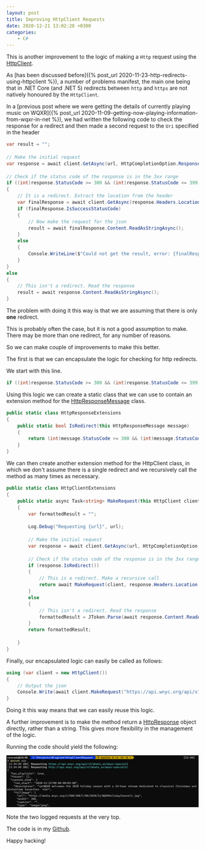 ```yaml
---
layout: post
title: Improving HttpClient Requests
date: 2020-12-21 13:02:20 +0300
categories:
    - C#
---
```

This is another improvement to the logic of making a `Http` request using the [HttpClient](https://docs.microsoft.com/en-us/dotnet/api/system.net.http.httpclient?view=net-5.0).

As [has been discussed before]({% post_url 2020-11-23-http-redirects-using-httpclient %}), a number of problems manifest, the main one being that in .NET Core (and .NET 5) redirects between `http` and `https` are not natively honoured by the `HttpClient`.

In a [previous post where we were getting the details of currently playing music on WQXR]({% post_url 2020-11-09-getting-now-playing-information-from-wqxr-in-net %}), we had written the following code to check the response for a redirect and then made a second request to the `Uri` specified in the header

```csharp
var result = "";

// Make the initial request
var response = await client.GetAsync(url, HttpCompletionOption.ResponseHeadersRead);

// Check if the status code of the response is in the 3xx range
if ((int)response.StatusCode >= 300 && (int)response.StatusCode <= 399)
{
	// It is a redirect. Extract the location from the header
	var finalResponse = await client.GetAsync(response.Headers.Location);
	if (finalResponse.IsSuccessStatusCode)
	{
		// Now make the request for the json
		result = await finalResponse.Content.ReadAsStringAsync();
	}
	else
	{
		Console.WriteLine($"Could not get the result, error: {finalResponse.StatusCode}");
	}
}
else
{
	// This isn't a redirect. Read the response
	result = await response.Content.ReadAsStringAsync();
}
```

The problem with doing it this way is that we are assuming that there is only **one** redirect.

This is probably often the case, but it is not a good assumption to make. There may be more than one redirect, for any number of reasons.

So we can make couple of improvements to make this better.

The first is that we can encapsulate the logic for checking for http redirects.

We start with this line.

```csharp
if ((int)response.StatusCode >= 300 && (int)response.StatusCode <= 399)
```

Using this logic we can create a static class that we can use to contain an extension method for the [HttpResponseMessage](https://docs.microsoft.com/en-us/dotnet/api/system.web.httpresponse?view=netframework-4.8&viewFallbackFrom=net-5.0) class.

```csharp
public static class HttpResponseExtensions
{
    public static bool IsRedirect(this HttpResponseMessage message)
    {
        return (int)message.StatusCode >= 300 && (int)message.StatusCode <= 399;
    }
}
```

We can then create another extension method for the HttpClient class, in which we don't assume there is a single redirect and we recursively call the method as many times as necessary.

```csharp
public static class HttpClientExtensions
{
	public static async Task<string> MakeRequest(this HttpClient client, string url)
	{
		var formattedResult = "";

		Log.Debug("Requesting {url}", url);

		// Make the initial request
		var response = await client.GetAsync(url, HttpCompletionOption.ResponseHeadersRead);

		// Check if the status code of the response is in the 3xx range
		if (response.IsRedirect())
		{
			// This is a redirect. Make a recursive call
			return await MakeRequest(client, response.Headers.Location.ToString());
		}
		else
		{
			// This isn't a redirect. Read the response
			formattedResult = JToken.Parse(await response.Content.ReadAsStringAsync()).ToString();
		}
		return formattedResult;

	}
}
```

Finally, our encapsulated logic can easily be called as follows:

```csharp
using (var client = new HttpClient())
{
	// Output the json
	Console.Write(await client.MakeRequest("https://api.wnyc.org/api/v1/whats_on/wqxr-special2"));
}
```

Doing it this way means that we can easily reuse this logic.

A further improvement is to make the method return a [HttpResponse](https://docs.microsoft.com/en-us/dotnet/api/system.web.httpresponse?view=netframework-4.8&viewFallbackFrom=net-5.0) object directly, rather than a string. This gives more flexibility in the management of the logic.

Running the code should yield the following:

![](../images/2020/12/HttpClientRequest.png)

Note the two logged requests at the very top.

The code is in my [Github](https://github.com/conradakunga/BlogCode/tree/master/21%20Dec%202020%20-%20Http%20Client%20Request%20Improvements).

Happy hacking!



